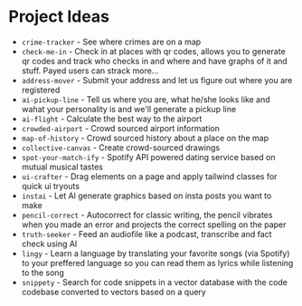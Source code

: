 # Project Ideas
- `crime-tracker` - See where crimes are on a map
- `check-me-in` - Check in at places with qr codes, allows you to generate qr codes and track who checks in and where and have graphs of it and stuff. Payed users can strack more...
- `address-mover` - Submit your address and let us figure out where you are registered
- `ai-pickup-line` - Tell us where you are, what he/she looks like and wahat your personality is and we'll generate a pickup line
- `ai-flight` - Calculate the best way to the airport
- `crowded-airport` - Crowd sourced airport information
- `map-of-history` - Crowd sourced history about a place on the map
- `collective-canvas` - Create crowd-sourced drawings
- `spot-your-match-ify` - Spotify API powered dating service based on mutual musical tastes
- `ui-crafter` - Drag elements on a page and apply tailwind classes for quick ui tryouts
- `instai` - Let AI generate graphics based on insta posts you want to make
- `pencil-correct` - Autocorrect for classic writing, the pencil vibrates when you made an error and projects the correct spelling on the paper
- `truth-seeker` -  Feed an audiofile like a podcast, transcribe and fact check using AI
- `lingy` - Learn a language by translating your favorite songs (via Spotify) to your preffered language so you can read them as lyrics while listening to the song
- `snippety` - Search for code snippets in a vector database with the code codebase converted to vectors based on a query 
